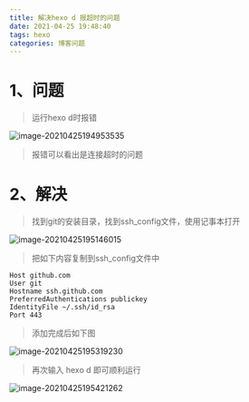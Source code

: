 ```yaml
---
title: 解决hexo d 报超时的问题
date: 2021-04-25 19:48:40
tags: hexo
categories: 博客问题
---
```


# 1、问题

> 运行hexo d时报错

![image-20210425194953535](https://gitee.com/acacac13/images/raw/master/20210425194953.png)

> 报错可以看出是连接超时的问题

# 2、解决

> 找到git的安装目录，找到ssh_config文件，使用记事本打开

![image-20210425195146015](https://gitee.com/acacac13/images/raw/master/20210425195146.png)

> 把如下内容复制到ssh_config文件中

```
Host github.com
User git
Hostname ssh.github.com
PreferredAuthentications publickey
IdentityFile ~/.ssh/id_rsa
Port 443
```

> 添加完成后如下图

![image-20210425195319230](https://gitee.com/acacac13/images/raw/master/20210425195319.png)

> 再次输入 hexo d 即可顺利运行

![image-20210425195421262](https://gitee.com/acacac13/images/raw/master/20210425195421.png)